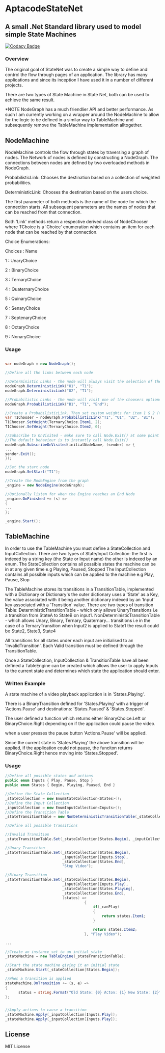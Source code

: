 # AptacodeStateNet

## A small .Net Standard library used to model simple State Machines

[![Codacy Badge](https://api.codacy.com/project/badge/Grade/bbdf96f5e1304d679e6addf01b2618a1)](https://www.codacy.com/manual/Timmoth/AptacodeStateNet?utm_source=github.com&amp;utm_medium=referral&amp;utm_content=Timmoth/AptacodeStateNet&amp;utm_campaign=Badge_Grade)

### Overview

The original goal of StateNet was to create a simple way to define and control the flow through pages of an application. The library has many applications and since its inception I have used it in a number of different projects.

There are two types of State Machine in State Net, both can be used to achieve the same result. 

*NOTE NodeGraph has a much friendlier API and better performance. As such I am currently working on a wrapper around the NodeMachine to allow for the logic to be defined in a similar way to TableMachine and subsequently remove the TableMachine implementation alltogether.

## NodeMachine

NodeMachine controls the flow through states by traversing a graph of nodes.
The Network of nodes is defined by constructing a NodeGraph.
The connections between nodes are defined by two overloaded methods in NodeGraph.

ProbabilisticLink: Chooses the destination based on a collection of weighted probabilities.

DeterministicLink: Chooses the destination based on the users choice.

The first parameter of both methods is the name of the node for which the connection starts. All subsequent parameters are the names of nodes that can be reached from that connection. 


Both 'Link' methods return a respective derived class of NodeChooser<TChoice> where TChoice is a 'Choice' enumeration which contains an item for each node that can be reached by that connection. 

Choice Enumerations: 

Choices : Name

1       : UnaryChoice

2       : BinaryChoice

3       : TernaryChoice

4       : QuaternaryChoice

5       : QuinaryChoice

6       : SenaryChoice

7       : SeptenaryChoice

8       : OctaryChoice

9       : NonaryChoice


### Usage

```csharp

var nodeGraph = new NodeGraph();

//Define all the links between each node

//Deterministic Links - the node will always visit the selection of the chooser
nodeGraph.DeterministicLink("U1", "T1");
nodeGraph.DeterministicLink("U2", "T1");

//Probabilistic Links - the node will visit one of the choosers options depending on their weight
nodeGraph.ProbabilisticLink("B1", "T1", "End");

//Create a ProbabilisticLink. Then set custom weights for item 1 & 2 (the default weigt is 0)
var T1Chooser = nodeGraph.ProbabilisticLink("T1", "U1", "U2", "B1");
T1Chooser.SetWeight(TernaryChoice.Item1, 2);
T1Chooser.SetWeight(TernaryChoice.Item2, 0);

//Subscribe to OnVisited - make sure to call Node.Exit() at some point to move to the next Node in the graph
//The default behaviour is to instantly call Node.Exit()
nodeGraph.SubscribeOnVisited(initialNodeName, (sender) => { 
...
sender.Exit();
});

//Set the start node
nodeGraph.SetStart("T1");

//Create the NodeEngine from the graph
_engine = new NodeEngine(nodeGraph);

//Optionally listen for when the Engine reaches an End Node
_engine.OnFinished += (s) =>
{
...
};

_engine.Start();

```

## TableMachine

In order to use the TableMachine you must define a StateCollection and InputCollection. There are two types of State/Input Collection: the first is indexed by a string key (the State or Input name) the other is indexed by an enum. 
The StateCollection contains all possible states the machine can be in at any given time e.g Playing, Paused, Stopped
The InputCollection contains all possible inputs which can be applied to the machine e.g Play, Pause, Stop

The TableMachine stores its transitions in a TransitionTable, implemented with a Dictionary or Dictionary's the outer dictionary uses a 'State' as a Key, the value associated with it being another dictionary indexed by an 'Input' key associated with a 'Transition' value.
There are two types of transition Table: 
DeterministicTransitionTable - which only allows UnaryTransitions i.e a transition from StateA to StateB on input1.
NonDeterministicTransitionTable - which allows Unary, Binary, Ternary, Quaternary... transitions i.e in the case of a TernaryTransition when Input2 is applied to State1 the result could be State2, State3, State4

All transitions for all states under each input are initialised to an 'InvalidTransition'. Each Valid transition must be defined through the TransitionTable.

Once a StateCollection, InputCollection & TransitionTable have all been defined a TableEngine can be created which allows the user to apply Inputs to the current state and determines which state the application should enter.

### Written Example

A state machine of a video playback application is in 'States.Playing'.

There is a BinaryTransition defined for 'States.Playing' with a trigger of 'Actions.Pause' and destinations: 'States.Paused' & 'States.Stopped'. 

The user defined a function which returns either BinaryChoice.Left or BinaryChoice.Right depending on if the application could pause the video.

when a user presses the pause button 'Actions.Pause' will be applied. 

Since the current state is 'States.Playing' the above transition will be applied, if the application could not pause, the funciton returns BinaryChoice.Right hence moving into 'States.Stopped'.

### Usage

```csharp
//Define all possible states and actions
public enum Inputs { Play, Pause, Stop }
public enum States { Begin, Playing, Paused, End }

//Define the State Collection
_stateCollection = new EnumStateCollection<States>();
//Define the Input Collection
_inputCollection = new EnumInputCollection<Inputs>();
//Define the Transition Table
_stateTransitionTable = new NonDeterministicTransitionTable(_stateCollection, _inputCollection);

//Define all possible transitions

//Invalid Transition
_stateTransitionTable.Set(_stateCollection[States.Begin], _inputCollection[Inputs.Pause], "Cannot Pause before the video is playing");

//Unary Transition
_stateTransitionTable.Set(_stateCollection[States.Begin],
                          _inputCollection[Inputs.Stop],
                          _stateCollection[States.End],
                          "Stop Video");

//Binary Transition
_stateTransitionTable.Set(_stateCollection[States.Begin],
                          _inputCollection[Inputs.Play],
                          _stateCollection[States.Playing],
                          _stateCollection[States.End],
                          (states) =>
                                    {
                                        if(_canPlay)
                                        {
                                            return states.Item1;
                                        }

                                        return states.Item2;
                                    }, "Play Video");

...

//Create an instance set to an initial state
_stateMachine = new TableEngine(_stateTransitionTable);

//Start the state machine giving it an initial state
_stateMachine.Start(_stateCollection[States.Begin]);

//When a transition is applied
stateMachine.OnTransition += (s, e) => 
{ 
      status = string.Format("Old State: {0} Acton: {1} New State: {2}", e.OldState, e.Action, e.NewState);
};


//Apply actions to cause a transition
_stateMachine.Apply(_inputCollection[Inputs.Play]);
_stateMachine.Apply(_inputCollection[Inputs.Play]);

```


## License

MIT License
